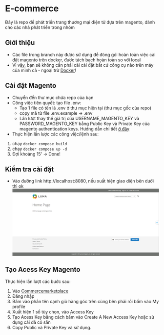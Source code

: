 # E-commerce
Đây là repo để phát triển trang thương mại điện tử dựa trên magento, dành cho các nhà phát triển trong nhóm
## Giới thiệu
 - Các file trong branch này được sử dụng để đóng gói hoàn toàn việc cài đặt magento trên docker, được tách bạch hoàn toàn so với local
 - Vì vậy, bạn sẽ không cần phải cài cài đặt bất cứ công cụ nào trên máy của mình cả - ngoại trừ [Docker](https://docs.docker.com/engine/install/)!
## Cài đặt Magento
- Chuyển đến thư mục chứa repo của bạn
- Công việc tiên quyết: tạo file .env:
    - Tạo 1 file có tên là .env ở thư mục hiện tại (thư mục gốc của repo)
    - copy mã từ file .env.example -> .env
    - Lần lượt thay thế giá trị của USERNAME_MAGENTO_KEY và PASSWORD_MAGENTO_KEY bằng Public Key và Private Key của magento authentication keys. Hướng dẫn chi tiết [ở đây](#tạo-acess-key-magento) 
- Thực hiện lần lược các công việc/lệnh sau:
1. chạy ```docker compose build```
2. chạy ```docker compose up -d```
3. Đợi khoảng 15' -> Done!
## Kiểm tra cài đặt
- Vào đường link http://localhost:8080, nếu xuất hiện giao diện bên dưới thì ok
![magento](image/image.png)
## Tạo Acess Key Magento
Thực hiện lần lượt các bước sau:
1. Vào [Commercemarketplace](https://commercemarketplace.adobe.com/)
2. Đăng nhập 
3. Bấm vào phần tên cạnh giỏ hàng góc trên cùng bên phải rồi bấm vào My profile
4. Xuất hiện 1 số tùy chọn, vào Access Key
5. Tạo Acess Key bằng cách bấm vào Create A New Access Key hoặc sử dụng cái đã có sẵn
6. Copy Public và Private Key và sử dụng.


